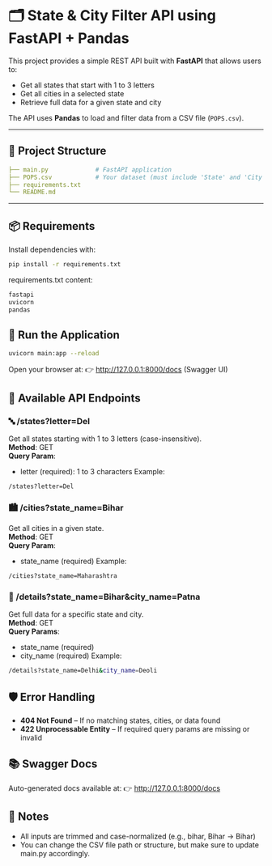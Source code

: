 # 🗂️ State & City Filter API using FastAPI + Pandas

This project provides a simple REST API built with **FastAPI** that allows users to:

- Get all states that start with 1 to 3 letters
- Get all cities in a selected state
- Retrieve full data for a given state and city

The API uses **Pandas** to load and filter data from a CSV file (`POPS.csv`).

---

## 📁 Project Structure

```yaml
├── main.py             # FastAPI application
├── POPS.csv            # Your dataset (must include 'State' and 'City' columns)
├── requirements.txt
└── README.md
```

---

## 📦 Requirements

Install dependencies with:

```bash
pip install -r requirements.txt
```

requirements.txt content:

```bash
fastapi
uvicorn
pandas
```

## 🚀 Run the Application

```bash
uvicorn main:app --reload
```

Open your browser at: 👉 http://127.0.0.1:8000/docs (Swagger UI)

## 🧪 Available API Endpoints
### 🔤 /states?letter=Del
Get all states starting with 1 to 3 letters (case-insensitive).<br>
**Method**: GET<br>
**Query Param**:
* letter (required): 1 to 3 characters
Example:

```bash
/states?letter=Del
```

### 🏙️ /cities?state_name=Bihar
Get all cities in a given state.<br>
**Method**: GET<br>
**Query Param**:
* state_name (required)
Example:

```bash
/cities?state_name=Maharashtra
```

### 📄 /details?state_name=Bihar&city_name=Patna
Get full data for a specific state and city.<br>
**Method**: GET<br>
**Query Params**:
* state_name (required)
* city_name (required)
Example:

```bash
/details?state_name=Delhi&city_name=Deoli
```

## 🛡️ Error Handling
* **404 Not Found** – If no matching states, cities, or data found
* **422 Unprocessable Entity** – If required query params are missing or invalid

## 📚 Swagger Docs
Auto-generated docs available at:
👉 http://127.0.0.1:8000/docs

## 🧼 Notes
* All inputs are trimmed and case-normalized (e.g., bihar, Bihar → Bihar) <br>
* You can change the CSV file path or structure, but make sure to update main.py accordingly.
